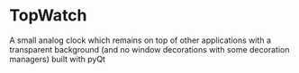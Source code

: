# TopWatch
A small analog clock which remains on top of other applications with a transparent background (and no window decorations with some decoration managers) built with pyQt
